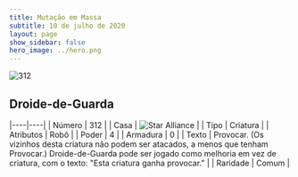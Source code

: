 ```yaml
---
title: Mutação em Massa
subtitle: 10 de julho de 2020
layout: page
show_sidebar: false
hero_image: ../hero.png
---
```


![312](https://cdn.keyforgegame.com/media/card_front/pt/479_312_JV8795G9XJVC_pt.png)

## Droide-de-Guarda

|----|----|
| Número | 312 |
| Casa | ![Star Alliance](https://archonarcana.com/images/thumb/7/7d/Star_Alliance.png/22px-Star_Alliance.png "Aliança Estelar") |
| Tipo | Criatura |
| Atributos | Robô |
| Poder | 4 |
| Armadura | 0 |
| Texto | Provocar. (Os vizinhos desta criatura não podem ser atacados, a menos que tenham Provocar.) Droide-de-Guarda pode ser jogado como melhoria em vez de criatura, com  o texto: "Esta criatura ganha provocar." |
| Raridade | Comum |
